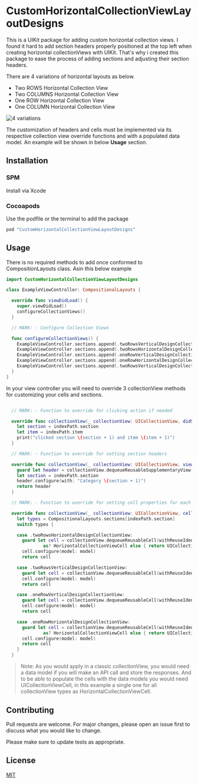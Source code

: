 # CustomHorizontalCollectionViewLayoutDesigns

This is a UIKit package for adding custom horizontal collection views. I found it hard to add section headers properly positioned at the top left when creating horizontal collectionViews with UIKit. That's why i created this package to ease the process of adding sections and adjusting their section headers.

There are 4 variations of horizontal layouts as below. 
- Two ROWS Horizontal Collection View
- Two COLUMNS Horizontal Collection View
- One ROW Horizontal Collection View
- One COLUMN Horizontal Collection View
<p align="left">
<img src="https://github.com/yosoybunal/CustomHorizontalCollectionViewLayoutDesigns/assets/139717061/2ffbdc86-9faf-4e3a-89e7-585052a8b48f" alt="4 variations" />
</p>

The customization of headers and cells must be implemented via its respective collection view override functions and with a populated data model. An example will be shown in below **Usage** section. 

## Installation

### SPM
Install via Xcode

### Cocoapods
Use the podfile or the terminal to add the package

```bash
pod "CustomHorizontalCollectionViewLayoutDesigns"
```

## Usage

There is no required methods to add once conformed to CompositionLayouts class. Asin this below example 

```swift
import CustomHorizontalCollectionViewLayoutDesigns

class ExampleViewController: CompositionalLayouts {

  override func viewDidLoad() {
    super.viewDidLoad()
    configureCollectionViews()
  }

  // MARK: - Configure Collection Views

  func configureCollectionViews() {
    ExampleViewController.sections.append(.twoRowsVerticalDesignCollectionView(5))
    ExampleViewController.sections.append(.twoRowsHorizontalDesignCollectionView(10))
    ExampleViewController.sections.append(.oneRowVerticalDesignCollectionView(7))
    ExampleViewController.sections.append(.oneRowHorizontalDesignCollectionView(7))
    ExampleViewController.sections.append(.twoRowsVerticalDesignCollectionView(6))
  }
}
```

In your view controller you will need to override 3 collectionView methods for customizing your cells and sections.

```swift

  // MARK: - Function to override for clicking action if needed

  override func collectionView(_ collectionView: UICollectionView, didSelectItemAt indexPath: IndexPath) {
    let section = indexPath.section
    let item = indexPath.item
    print("clicked section \(section + 1) and item \(item + 1)")
  }

  // MARK: - Function to override for setting section headers

  override func collectionView(_ collectionView: UICollectionView, viewForSupplementaryElementOfKind kind: String, at indexPath: IndexPath) -> UICollectionReusableView {
    guard let header = collectionView.dequeueReusableSupplementaryView(ofKind: UICollectionView.elementKindSectionHeader, withReuseIdentifier: TitleHeaderCollectionReusableView.identifier, for: indexPath) as? TitleHeaderCollectionReusableView else { return UICollectionReusableView() }
    let section = indexPath.section
    header.configure(with: "Category \(section + 1)")
    return header
  }

  // MARK: - Function to override for setting cell properties for each custom collectionView type

  override func collectionView(_ collectionView: UICollectionView, cellForItemAt indexPath: IndexPath) -> UICollectionViewCell {
    let types = CompositionalLayouts.sections[indexPath.section]
    switch types {

    case .twoRowsHorizontalDesignCollectionView:
      guard let cell = collectionView.dequeueReusableCell(withReuseIdentifier: HorizontalCollectionViewCell.identifier, for: indexPath)
              as? HorizontalCollectionViewCell else { return UICollectionViewCell() }
      cell.configure(model: model)
      return cell

    case .twoRowsVerticalDesignCollectionView:
      guard let cell = collectionView.dequeueReusableCell(withReuseIdentifier: VerticalCollectionViewCell.identifier, for: indexPath) as?         VerticalCollectionViewCell else { return UICollectionViewCell() }
      cell.configure(model: model)
      return cell

    case .oneRowVerticalDesignCollectionView:
      guard let cell = collectionView.dequeueReusableCell(withReuseIdentifier: VerticalCollectionViewCell.identifier, for: indexPath) as? VerticalCollectionViewCell else { return UICollectionViewCell() }
      cell.configure(model: model)
      return cell

    case .oneRowHorizontalDesignCollectionView:
      guard let cell = collectionView.dequeueReusableCell(withReuseIdentifier: HorizontalCollectionViewCell.identifier, for: indexPath)
              as? HorizontalCollectionViewCell else { return UICollectionViewCell() }
      cell.configure(model: model)
      return cell
    }
  }
```
> Note: As you would apply in a classic collectionView, you would need a data model if you will make an API call and store the responses. And to be able to populate the cells with the data models you would need UICollectionViewCell, in this example a single one for all collectionView types as HorizontalCollectionViewCell.

## Contributing

Pull requests are welcome. For major changes, please open an issue first
to discuss what you would like to change.

Please make sure to update tests as appropriate.

## License

[MIT](https://choosealicense.com/licenses/mit/)
 
